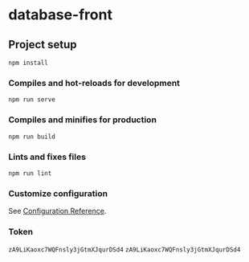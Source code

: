 # database-front

## Project setup
```
npm install
```

### Compiles and hot-reloads for development
```
npm run serve
```

### Compiles and minifies for production
```
npm run build
```

### Lints and fixes files
```
npm run lint
```

### Customize configuration
See [Configuration Reference](https://cli.vuejs.org/config/).

### Token
`zA9LiKaoxc7WQFnsly3jGtmXJqurDSd4`
`zA9LiKaoxc7WQFnsly3jGtmXJqurDSd4`
